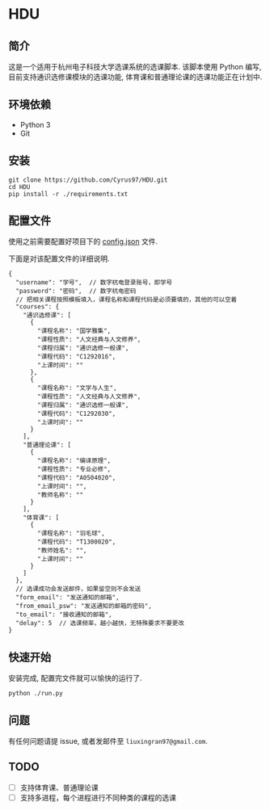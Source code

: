# HDU

## 简介
这是一个适用于杭州电子科技大学选课系统的选课脚本. 该脚本使用 Python 编写, 目前支持通识选修课模块的选课功能, 体育课和普通理论课的选课功能正在计划中.

## 环境依赖
- Python 3
- Git

## 安装
```
git clone https://github.com/Cyrus97/HDU.git
cd HDU
pip install -r ./requirements.txt
```

## 配置文件
使用之前需要配置好项目下的 [config.json](./config.json) 文件.

下面是对该配置文件的详细说明.

```
{
  "username": "学号",  // 数字杭电登录账号，即学号
  "password": "密码",  // 数字杭电密码
  // 把相关课程按照模板填入，课程名称和课程代码是必须要填的，其他的可以空着
  "courses": {
    "通识选修课": [
      {
        "课程名称": "国学雅集",
        "课程性质": "人文经典与人文修养",
        "课程归属": "通识选修一般课",
        "课程代码": "C1292016",
        "上课时间": ""
      },
      {
        "课程名称": "文学与人生",
        "课程性质": "人文经典与人文修养",
        "课程归属": "通识选修一般课",
        "课程代码": "C1292030",
        "上课时间": ""
      }
    ],
    "普通理论课": [
      {
        "课程名称": "编译原理",
        "课程性质": "专业必修",
        "课程代码": "A0504020",
        "上课时间": "",
        "教师名称": ""
      }
    ],
    "体育课": [
      {
        "课程名称": "羽毛球",
        "课程代码": "T1300020",
        "教师姓名": "",
        "上课时间": ""
      }
    ]
  },
  // 选课成功会发送邮件，如果留空则不会发送
  "form_email": "发送通知的邮箱",
  "from_email_psw": "发送通知的邮箱的密码",
  "to_email": "接收通知的邮箱",
  "delay": 5  // 选课频率，越小越快，无特殊要求不要更改
}   
```

## 快速开始
安装完成, 配置完文件就可以愉快的运行了.

```
python ./run.py
```

## 问题
有任何问题请提 issue, 或者发邮件至 `liuxingran97@gmail.com`.

## TODO
- [ ] 支持体育课、普通理论课
- [ ] 支持多进程，每个进程进行不同种类的课程的选课
